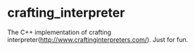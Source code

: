 # crafting_interpreter
The C++ implementation of crafting interpreter(http://www.craftinginterpreters.com/). Just for fun.
